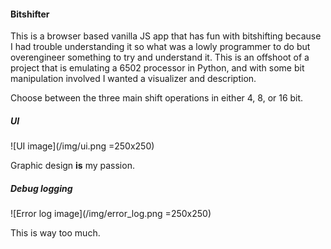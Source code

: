 #### Bitshifter

This is a browser based vanilla JS app that has fun with bitshifting because I had trouble understanding it
so what was a lowly programmer to do but overengineer something to try and understand it. This is an offshoot
of a project that is emulating a 6502 processor in Python, and with some bit manipulation involved I wanted a
visualizer and description.

Choose between the three main shift operations in either 4, 8, or 16 bit.

##### UI 

![UI image](/img/ui.png =250x250)

Graphic design **is** my passion.

##### Debug logging

![Error log image](/img/error_log.png =250x250)

This is way too much.